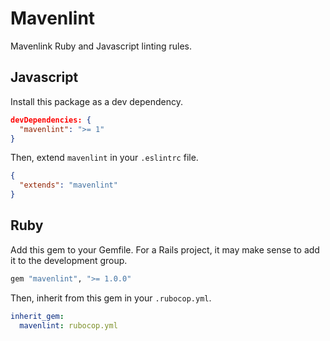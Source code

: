 # Mavenlint

Mavenlink Ruby and Javascript linting rules.

## Javascript

Install this package as a dev dependency.

```json
devDependencies: {
  "mavenlint": ">= 1"
}
```

Then, extend `mavenlint` in your `.eslintrc` file.

```json
{
  "extends": "mavenlint"
}
```

## Ruby

Add this gem to your Gemfile. For a Rails project, it may make sense to add it to the development group.

```rb
gem "mavenlint", ">= 1.0.0"
```

Then, inherit from this gem in your `.rubocop.yml`.

```yml
inherit_gem:
  mavenlint: rubocop.yml
```
